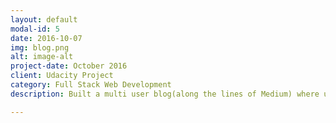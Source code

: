 ```yaml
---
layout: default
modal-id: 5
date: 2016-10-07
img: blog.png
alt: image-alt
project-date: October 2016
client: Udacity Project
category: Full Stack Web Development
description: Built a multi user blog(along the lines of Medium) where users can sign in and post blog posts as well as 'Like' and 'Comment' on other posts made on the blog. Hosted on Google App Engine. Users authenticated to register and sign in and then create blog posts! <a href="https://github.com/kfmahre/Multi-user-blog"><p>Github Repo</p></a> <a href="https://aerobic-entropy-140704.appspot.com/blog/"><strong><p> Live</p></strong></a>.

---
```

